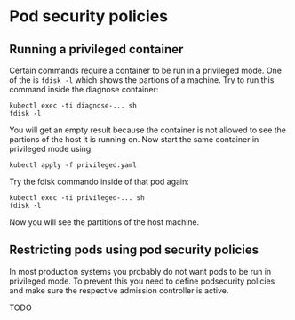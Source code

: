 # Pod security policies

## Running a privileged container

Certain commands require a container to be run in a privileged mode. One of the is `fdisk -l` which shows the partions of a machine. Try to run this command inside the diagnose container:

```
kubectl exec -ti diagnose-... sh 
fdisk -l
```

You will get an empty result because the container is not allowed to see the partions of the host it is running on. Now start the same container in privileged mode using:

```
kubectl apply -f privileged.yaml
```

Try the fdisk commando inside of that pod again:

```
kubectl exec -ti privileged-... sh 
fdisk -l
```

Now you will see the partitions of the host machine. 

## Restricting pods using pod security policies

In most production systems you probably do not want pods to be run in privileged mode. To prevent this you need to define podsecurity policies and make sure the respective admission controller is active. 

TODO


<!--
Beispiel Yaml mit priviledged Container
    - Was kann man hier demonstrieren?
    - Einfach ein Shell Container in dem ich manuell ein Kommando aufrufe?

PSP, die priviledged unterbindet

Zeigen, dass der Pod noch läuft:
    - Das ist wichtige Info. PSPs werden nicht auf vorhandene Pods angewendet

Pod löschen
Pod neu starten -> Zeigen, dass das nicht mehr geht

https://kubernetes.io/docs/concepts/policy/pod-security-policy/

META:

PSP auf default namespace/service account anwenden
Nur priviledged demonstrieren. Restliche Policies im Vortrag.
-->

